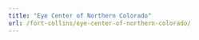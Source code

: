 ```yaml
---
title: "Eye Center of Northern Colorado"
url: /fort-collins/eye-center-of-northern-colorado/
---
```

